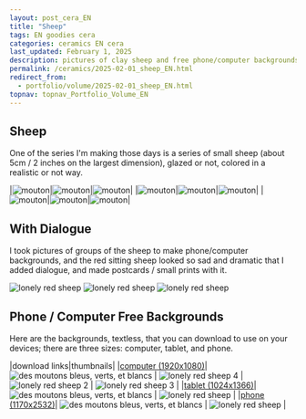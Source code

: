 ```yaml
---
layout: post_cera_EN
title: "Sheep"
tags: EN goodies cera
categories: ceramics EN cera
last_updated: February 1, 2025
description: pictures of clay sheep and free phone/computer backgrounds
permalink: /ceramics/2025-02-01_sheep_EN.html
redirect_from:
  - portfolio/volume/2025-02-01_sheep_EN.html
topnav: topnav_Portfolio_Volume_EN
---
```


## Sheep
One of the series I'm making those days is a series of small sheep (about 5cm / 2 inches on the largest dimension), glazed or not, colored in a realistic or not way.

|![mouton](/assets/art/ceramics/IMG_1209_wm_def_gla.jpg)|![mouton](/assets/art/ceramics/IMG_1210_wm_def_gla.jpg)|![mouton](/assets/art/ceramics/IMG_1211_wm_def_gla.jpg)|
|![mouton](/assets/art/ceramics/IMG_1216_wm_def_gla.jpg)|![mouton](/assets/art/ceramics/IMG_1221_wm_med_gla.jpg)|![mouton](/assets/art/ceramics/IMG_1223_wm_def_gla.jpg)|
|![mouton](/assets/art/ceramics/IMG_1228_wm_def_gla.jpg)|![mouton](/assets/art/ceramics/IMG_1230_wm_def_gla.jpg)|![mouton](/assets/art/ceramics/IMG_1233_wm_def_gla.jpg)|

## With Dialogue
I took pictures of groups of the sheep to make phone/computer backgrounds, and the red sitting sheep looked so sad and dramatic that I added dialogue, and made postcards / small prints with it.

![lonely red sheep](/assets/art/ceramics/IMG_0996_tx_EN_C_def_gla_wm.jpg)
![lonely red sheep](/assets/art/ceramics/IMG_0999_tx_EN_A_def_gla_wm.jpg)
![lonely red sheep](/assets/art/ceramics/IMG_1005_tx_EN_B_def_gla_wm.jpg)

## Phone / Computer Free Backgrounds

Here are the backgrounds, textless, that you can download to use on your devices; there are three sizes: computer, tablet, and phone.

|download links|thumbnails|
|[computer (1920x1080)](https://drive.google.com/file/d/1vYIPTD-n7HcHuG-shi_aJPd9B8HVy0Ei/view?usp=drive_link)| ![des moutons bleus, verts, et blancs](/assets/art/ceramics/1920x1080_blueSheep.JPG) | ![lonely red sheep 4](/assets/art/ceramics/1920x1080_redSheep4.JPG) | ![lonely red sheep 2](/assets/art/ceramics/1920x1080_redSheep2.JPG) | ![lonely red sheep 3](/assets/art/ceramics/1920x1080_redSheep3.JPG) |
|[tablet (1024x1366)](https://drive.google.com/file/d/1Do-0JM-dhqdfSoWvLFaT3eIVhp08L1kT/view?usp=drive_link)| ![des moutons bleus, verts, et blancs](/assets/art/ceramics/1024x1366_blueSheep.JPG) | ![lonely red sheep](/assets/art/ceramics/1024x1366_redSheep.JPG) |
|[phone (1170x2532)](https://drive.google.com/file/d/1kYngj5WPy6zOCpVwPLIPhiy2gy46zmgm/view?usp=drive_link)| ![des moutons bleus, verts, et blancs](/assets/art/ceramics/1170x2532_blueSheep.JPG) | ![lonely red sheep](/assets/art/ceramics/1170x2532_redSheep.JPG) |

